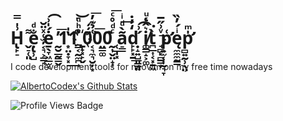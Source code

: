 # H̢̙̠͗̍̿ ͌͏̬̠̜͈ẹ̢̹̺̐ͩ ͯ̈̆͏̜̫̦͔͉͕͇̘ė̱̖̞͖̲̫͔́̍͗͡ ̰̮̲̰̳̬̓͞1͙̤̣̞͓̔̍͢1͇͔̰̼̪ͤͪ͑̚͝ͅ ̈́ͦ́҉̱̟͓̙̬0͔͉̼͉̮̦͙͑̉͊̓͞0̤͇͚̀͞0̰͎̬̤̝͎ͨͩ̊ͨ͞ ̀͏̜̲̩͓a̠͇͂̀ͩͥ͢d̙̙͓̱̒̓̇͟ ̣̝͍̺͈̳͈́͗͡i̸͚͇̝͕͚͛̂ͨͧͅt̪̲͎͔͓̱͖̀͘ ̘̻̙̻͇̟ͮ͗̋̅͟ͅͅp̛͍̫͔͎̰͉̞͑ę̼̼̼̰͇ͥ́̓̏p̛̻͍̰̹̖̤̍ͫ
I code development tools for neovim on my free time nowadays
<div align="left"> 
  <a href="https://github.com/AlbertoCodex">
    <img align="center" alt="AlbertoCodex's Github Stats" src="https://github-readme-stats-git-masterrstaa-rickstaa.vercel.app/api?username=albertocodex&show_icons=true&count_private=true&&line_height=27&include_all_commits=true&role=owner,collaborator&theme=ayu-mirage" />
  </a>
  <p align="left">
	  <img alt="Profile Views Badge" src="https://komarev.com/ghpvc/?username=albertocodex&style=flat" />
  </p>

</div>
<!--
<p align="center">
<a href="https://github.com/AlbertoCodex">
  <img height="140em" src="https://github-readme-stats-eight-theta.vercel.app/api?username=AlbertoCodex&show_icons=true&theme=tokyonight&include_all_commits=true&count_private=true" />
  <img height="140em" src="https://github-readme-stats-eight-theta.vercel.app/api/top-langs/?username=AlbertoCodex&layout=compact&exclude_lang=java+r&theme=tokyonight" />
</a>
</p>
<!--
<p align ="center">
<a href="mailto:zenycs3@gmail.com">Gmail</a> || <a href="https://www.linkedin.com/in/albertocodex" target="_blank">Linkedin</a>
</p>
-->

<!--
**AlbertoCodex/AlbertoCodex** is a ✨ _special_ ✨ repository because its `README.md` (this file) appears on your GitHub profile.

Here are some ideas to get you started:

- 🔭 I’m currently working on ...
- 🌱 I’m currently learning ...
- 👯 I’m looking to collaborate on ...
- 🤔 I’m looking for help with ...
- 💬 Ask me about ...
- 
- 😄 Pronouns: ...
- ⚡ Fun fact: ...
-->
